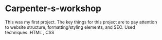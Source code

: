 # Carpenter-s-workshop
This was my first project.  The key things for this project are to pay attention to website structure, formatting/styling elements, and SEO.
Used techniques: HTML , CSS
